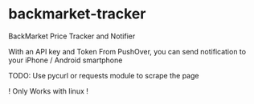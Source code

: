 # backmarket-tracker
 BackMarket Price Tracker and Notifier

 With an API key and Token From PushOver, you can send notification to your iPhone / Android smartphone


TODO: Use pycurl or requests module to scrape the page

 ! Only Works with linux !

